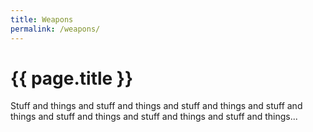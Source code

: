 ```yaml
---
title: Weapons
permalink: /weapons/
---
```


# {{ page.title }}

Stuff and things and stuff and things and stuff and things and stuff and things and stuff and things and stuff and things and stuff and things...